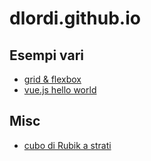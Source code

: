 # dlordi.github.io

## Esempi vari

* [grid & flexbox](grid-flexbox/index.html)
* [vue.js hello world](vuejs/index.html)

## Misc

* [cubo di Rubik a strati](rubik-strati.html)
